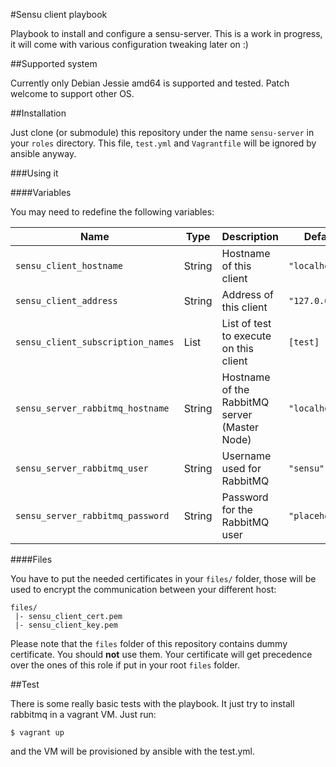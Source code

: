 #Sensu client playbook

Playbook to install and configure a sensu-server. This is a work in progress,
it will come with various configuration tweaking later on :)

##Supported system

Currently only Debian Jessie amd64 is supported and tested. Patch welcome to
support other OS.

##Installation

Just clone (or submodule) this repository under the name `sensu-server` in your
`roles` directory. This file, `test.yml` and `Vagrantfile` will be ignored by
ansible anyway.

###Using it

####Variables

You may need to redefine the following variables:

|Name|Type|Description|Default|
|----|----|-----------|-------|
`sensu_client_hostname`|String|Hostname of this client|`"localhost"`
`sensu_client_address`|String|Address of this client|`"127.0.0.1"`
`sensu_client_subscription_names`|List|List of test to execute on this client| `[test]`
`sensu_server_rabbitmq_hostname`|String|Hostname of the RabbitMQ server (Master Node)|`"localhost"`
`sensu_server_rabbitmq_user`|String|Username used for RabbitMQ|`"sensu"`
`sensu_server_rabbitmq_password`|String|Password for the RabbitMQ user|`"placeholder"`

####Files

You have to put the needed certificates in your `files/` folder, those will be
used to encrypt the communication between your different host:

    files/
     |- sensu_client_cert.pem
     |- sensu_client_key.pem

Please note that the `files` folder of this repository contains dummy
certificate. You should **not** use them. Your certificate will get precedence
over the ones of this role if put in your root `files` folder.

##Test

There is some really basic tests with the playbook. It just try to install
rabbitmq in a vagrant VM. Just run:

    $ vagrant up

and the VM will be provisioned by ansible with the test.yml.
